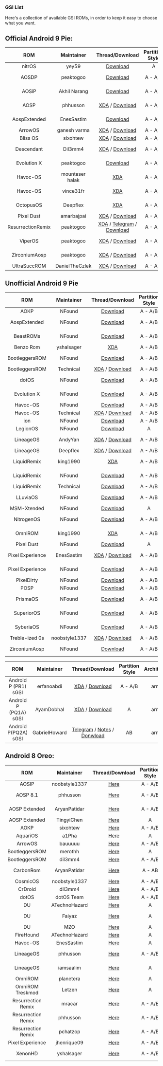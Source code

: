 ### GSI List

Here's a collection of available GSI ROMs, in order to keep it easy to choose what you want.

## Official Android 9 Pie:
|ROM|Maintainer|Thread/Download|Partition Style|Architecture|
|:-:|:-:|:-:|:-:|:-:|
|nitrOS|yey59|[Download](https://sites.google.com/view/nitros-rom/)|A|arm64|
|AOSDP|peaktogoo|[Download](https://downloads.aosdp.com/gsi/)|A - A/B|arm - arm64|
|AOSiP|Akhil Narang|[Download](https://sourceforge.net/projects/illusionproject/files/GSI/)|A - A/B|arm - arm64|
|AOSP|phhusson|[XDA](https://forum.xda-developers.com/project-treble/trebleenabled-device-development/-t3831915/amp/) / [Download](https://github.com/phhusson/treble_experimentations/releases)|A - A/B|arm - arm64|
|AospExtended|EnesSastim|[Download](https://sourceforge.net/projects/aospextended-rom/files/treble_gsi/)|A - A/B|arm - arm64|
|ArrowOS|ganesh varma|[XDA](https://forum.xda-developers.com/project-treble/trebleenabled-device-development/-t3835111/amp/) / [Download](https://sourceforge.net/projects/arrow-os/files/arrow-9.x/GSI/)|A - A/B|arm64|
|Bliss OS|sixohtew|[XDA](https://forum.xda-developers.com/project-treble/trebleenabled-device-development/-t3918303/amp/) / [Download](https://sourceforge.net/projects/blissroms/files/GSI/)|A - A/B|arm64|
|Descendant|Dil3mm4|[XDA](https://forum.xda-developers.com/project-treble/trebleenabled-device-development/-t3840578/amp/) / [Download](https://descendant.me/downloads/)|A - A/B|arm - arm64|
|Evolution X|peaktogoo|[Download](https://sourceforge.net/projects/evolution-x/files/GSI/)|A - A/B|arm - arm64|
|Havoc-OS|mountaser halak|[XDA](https://forum.xda-developers.com/project-treble/trebleenabled-device-development/-t3855601/amp/)|A - A/B|arm64|
|Havoc-OS|vince31fr|[XDA](https://forum.xda-developers.com/project-treble/trebleenabled-device-development/gsi-havoc-os-t3930030)|A - A/B|arm - arm64|
|OctopusOS|Deepflex|[XDA](https://forum.xda-developers.com/project-treble/trebleenabled-device-development/-t3859233/amp/)|A - A/B|arm - arm64|
|Pixel Dust|amarbajpai|[XDA](https://forum.xda-developers.com/project-treble/trebleenabled-device-development/-t3862484/amp/) / [Download](https://sourceforge.net/projects/pixeldust-treble/files/)|A - A/B|arm64|
|ResurrectionRemix|peaktogoo|[XDA](https://forum.xda-developers.com/project-treble/trebleenabled-device-development/-t3891636/amp/) / [Telegram](https://t.me/rrgsi) / [Download](https://get.resurrectionremix.com/?dir=gsi)|A - A/B|arm - arm64|
|ViperOS|peaktogoo|[XDA](https://forum.xda-developers.com/project-treble/trebleenabled-device-development/-t3895410/amp/) / [Download](https://sourceforge.net/projects/viper-project/files/GSI/)|A - A/B|arm - arm64|
|ZirconiumAosp|peaktogoo|[XDA](https://forum.xda-developers.com/project-treble/trebleenabled-device-development/-t3916107/amp/) / [Download](https://sourceforge.net/projects/zirconiumaosp/files/GSI/)|A - A/B|arm - arm64|
|UltraSuccROM|DanielTheCzlek|[XDA](https://forum.xda-developers.com/android/development/ultraleanrom-lightweight-joke-t3717775/amp/) / [Download](https://androidfilehost.com/?w=files&flid=281786&sort_by=date&sort_dir=DESC)|A - A/B|arm64|


## Unofficial Android 9 Pie
|ROM|Maintainer|Thread/Download|Partition Style|Architecture|
|:-:|:-:|:-:|:-:|:-:|
|AOKP|NFound|[Download](https://androidfilehost.com/?w=files&flid=290688&sort_by=date&sort_dir=DESC)|A - A/B|arm64|
|AospExtended|NFound|[Download](https://androidfilehost.com/?w=files&flid=289419&sort_by=date&sort_dir=DESC)|A - A/B|arm - arm64|
|BeastROMs|NFound|[Download](https://androidfilehost.com/?w=files&flid=289638&sort_by=date&sort_dir=DESC)|A - A/B|arm - arm64|
|Benzo Rom|yshalsager|[XDA](https://forum.xda-developers.com/project-treble/trebleenabled-device-development/gsi-benzo-rom-9-0-t3837127)|A - A/B|arm64|
|BootleggersROM|NFound|[Download](https://androidfilehost.com/?w=files&flid=291038&sort_by=date&sort_dir=DESC)|A - A/B|arm - arm64|
|BootleggersROM|Technical|[XDA](https://forum.xda-developers.com/project-treble/trebleenabled-device-development/-t3919828/amp/) / [Download](https://androidfilehost.com/?w=files&flid=292505&sort_by=date&sort_dir=DESC)|A - A/B|arm64|
|dotOS|NFound|[Download](https://androidfilehost.com/?w=files&flid=291210&sort_by=date&sort_dir=DESC)|A - A/B|arm - arm64|
|Evolution X|NFound|[Download](https://androidfilehost.com/?w=files&flid=291542&sort_by=date&sort_dir=DESC)|A - A/B|arm - arm64|
|Havoc-OS|NFound|[Download](https://androidfilehost.com/?w=files&flid=290552&sort_by=date&sort_dir=DESC)|A - A/B|arm64|
|Havoc-OS|Technical|[XDA](https://forum.xda-developers.com/project-treble/trebleenabled-device-development/-t3914038/amp/) / [Download](https://androidfilehost.com/?w=files&flid=291817&sort_by=date&sort_dir=DESC)|A - A/B|arm64|
|ion|NFound|[Download](https://androidfilehost.com/?w=files&flid=290933&sort_by=date&sort_dir=DESC)|A - A/B|arm64|
|LegionOS|NFound|[Download](https://androidfilehost.com/?w=files&flid=292989&sort_by=date&sort_dir=DESC)|A|arm64|
|LineageOS|AndyYan|[XDA](https://forum.xda-developers.com/project-treble/trebleenabled-device-development/-t3908029/amp/) / [Download](https://sourceforge.net/projects/andyyan-gsi/files/)|A - A/B|arm - arm64|
|LineageOS|Deepflex|[XDA](https://forum.xda-developers.com/project-treble/trebleenabled-device-development/-t3840801/amp/) / [Download](https://mega.nz/#F!3XwFlAaC!VdzCKlrR-f6D-a8oEz9JkQ)|A - A/B|arm64|
|LiquidRemix|king1990|[XDA](https://forum.xda-developers.com/project-treble/trebleenabled-device-development/-t3889160/amp/)|A - A/B|arm - arm64|
|LiquidRemix|NFound|[Download](https://androidfilehost.com/?w=files&flid=291978&sort_by=date&sort_dir=DESC)|A - A/B|arm - arm64|
|LiquidRemix|Technical|[Download](https://androidfilehost.com/?w=files&flid=291600&sort_by=date&sort_dir=DESC)|A - A/B|arm64|
|LLuviaOS|NFound|[Download](https://androidfilehost.com/?w=files&flid=291872&sort_by=date&sort_dir=DESC)|A - A/B|arm - arm64|
|MSM-Xtended|NFound|[Download](https://androidfilehost.com/?w=files&flid=289558&sort_by=date&sort_dir=DESC)|A|arm64|
|NitrogenOS|NFound|[Download](https://androidfilehost.com/?w=files&flid=289421&sort_by=date&sort_dir=DESC)|A - A/B|arm - arm64|
|OmniROM|king1990|[XDA](https://forum.xda-developers.com/project-treble/trebleenabled-device-development/-t3901305/amp/)|A - A/B|arm - arm64|
|Pixel Dust|NFound|[Download](https://androidfilehost.com/?w=files&flid=290365&sort_by=date&sort_dir=DESC)|A|arm64|
|Pixel Experience|EnesSastim|[XDA](https://forum.xda-developers.com/project-treble/trebleenabled-device-development/-t3833294/amp/) / [Download](https://github.com/EnesSastim/Downloads/releases)|A - A/B|arm - arm64|
|Pixel Experience|NFound|[Download](https://androidfilehost.com/?w=files&flid=291933&sort_by=date&sort_dir=DESC)|A - A/B|arm - arm64|
|PixelDirty|NFound|[Download](https://androidfilehost.com/?w=files&flid=292133&sort_by=date&sort_dir=DESC)|A - A/B|arm64|
|POSP|NFound|[Download](https://androidfilehost.com/?w=files&flid=291595&sort_by=date&sort_dir=DESC)|A - A/B|arm64|
|PrismaOS|NFound|[Download](https://androidfilehost.com/?w=files&flid=293030&sort_by=date&sort_dir=DESC)|A - A/B|arm - arm64|
|SuperiorOS|NFound|[Download](https://androidfilehost.com/?w=files&flid=291324&sort_by=date&sort_dir=DESC)|A - A/B|arm - arm64|
|SyberiaOS|NFound|[Download](https://androidfilehost.com/?w=files&flid=289418&sort_by=date&sort_dir=DESC)|A - A/B|arm - arm64|
|Treble-ized 0s|noobstyle1337|[XDA](https://forum.xda-developers.com/project-treble/trebleenabled-device-development/-t3835092/amp/) / [Download](https://mega.nz/#F!rBsUyYYC!QlOfpjv7lnhrrgYssjLivA)|A - A/B|arm64|
|ZirconiumAosp|NFound|[Download](https://androidfilehost.com/?w=files&flid=291634&sort_by=date&sort_dir=DESC)|A - A/B|arm - arm64|


|ROM|Maintainer|Thread/Download|Partition Style|Architecture|
|:-:|:-:|:-:|:-:|:-:|
|Android P (PR1) sGSI |erfanoabdi|[XDA](https://forum.xda-developers.com/project-treble/trebleenabled-device-development/rom-android-p-developer-preview-t3816659) / [Download](https://androidfilehost.com/?w=files&flid=275999)|A - A/B|arm64|
|Android P (PQ1A) sGSI |AyamDobhal|[XDA](https://forum.xda-developers.com/project-treble/trebleenabled-device-development-a-only-roms/ported-p-sgsi-pr2-t3845789) / [Download](https://mega.nz/#F!p7gmVYzJ!ECjtB-8Vvqorr9UK1I2mGg)|A|arm64|
|Android P(PQ2A) sGSI |GabrielHoward|[Telegram](https://t.me/Psemigsi) / [Notes](https://gist.github.com/TheGabrielHoward/71d22d6d7c6bb71d02a37f8cc5dc8d3f#MI-A1-Pie-sGSI-Tutorials) / [Donwload](https://mega.nz/#F!gpp1DQYZ!vLjcKGHvaZL4gqw0QsiAtg)|AB|arm64|

## Android 8 Oreo:
|ROM|Maintainer|Thread/Download|Partition Style|Architecture|
|:-:|:-:|:-:|:-:|:-:|
|AOSIP|noobstyle1337|[Here](https://forum.xda-developers.com/project-treble/trebleenabled-device-development/aosip-t3792494)|A - A/B|arm64|
|AOSP 8.1|phhusson|[Here](https://forum.xda-developers.com/project-treble/trebleenabled-device-development/experimental-phh-treble-t3709659)|A - A/B|arm - arm64|
|AOSP Extended|AryanPatidar|[Here](https://forum.xda-developers.com/project-treble/trebleenabled-device-development/rom-aosp-extended-t3821934)|A - A/B |arm - arm64|
|AOSP Extended|TingyiChen|[Here](https://forum.xda-developers.com/project-treble/trebleenabled-device-development/rom-aospextended-rom-v5-5-t3797509)|A|arm64|
|AOKP|sixohtew|[Here](https://forum.xda-developers.com/project-treble/trebleenabled-device-development/aokp-t3772379)|A - A/B|arm64|
|AquariOS|a1Pha|[Here](https://www.storozhev.net/p20pro/aquarios-system-arm64_aonly_0.1.img)|A|arm64|
|ArrowOS|bauuuuu|[Here](https://forum.xda-developers.com/project-treble/trebleenabled-device-development/rom-arrowos-gsi-t3819467)|A - A/B|arm64|
|BootleggersROM|merothh|[Here](https://www.androidfilehost.com/?fid=890278863836285424)|A|arm64|
|BootleggersROM|dil3mm4|[Here](https://forum.xda-developers.com/project-treble/trebleenabled-device-development/shishufied-bootleggers-2-3-gsi-t3808144)|A - A/B|arm64|
|CarbonRom|AryanPatidar|[Here](https://forum.xda-developers.com/project-treble/trebleenabled-device-development/rom-carbonrom-noct-t3821947)|A - AB |arm - arm64|
|CosmicOS|noobstyle1337|[Here](https://forum.xda-developers.com/project-treble/trebleenabled-device-development/cosmic-ospulsar8-1-0201805243-2-t3794806)|A - A/B|arm64|
|CrDroid|dil3mm4|[Here](https://forum.xda-developers.com/project-treble/trebleenabled-device-development/official-crdroid-4-4-t3813104)|A - A/B|arm64|
|dotOS|dotOS Team|[Here](https://forum.xda-developers.com/project-treble/trebleenabled-device-development/official-droidontime-dotos-2-x-t3794338)|A - A/B|arm64|
|DU|ATechnoHazard|[Here](https://androidfilehost.com/?fid=674106145207487736)|A|arm64|
|DU|Faiyaz|[Here]( https://drive.google.com/folderview?id=1SsPuw3ZtTvoslJyqwSJsmDQ42qvJvYVN)|A|arm - arm64|
|DU|MZO|[Here](https://androidfilehost.com/?fid=890129502657595791)|A|arm64|
|FireHound|ATechnoHazard|[Here](https://basketbuild.com/uploads/devs/ATechnoHazard/FireHound-4.5-UNOFFICIAL-20180430-treble.zip)|A|arm64|
|Havoc-OS|EnesSastim|[Here](https://forum.xda-developers.com/project-treble/trebleenabled-device-development/rom-havoc-os-8-1-t3819050)|A|arm64|
|LineageOS|phhusson|[Here](https://forum.xda-developers.com/project-treble/trebleenabled-device-development/lineage-phh-treble-t3767690)|A - A/B|arm - arm64|
|LineageOS|iamsaalim|[Here](https://forum.xda-developers.com/project-treble/trebleenabled-device-discussion/lineage-iamsaalim-t3938438)|A|arm64 - arm|
|OmniROM|planetera|[Here](https://forum.xda-developers.com/project-treble/trebleenabled-device-development/rom-omnirom-8-1-t3824159)|A|arm64|
|OmniROM Treskmod|Letzen|[Here](https://forum.xda-developers.com/project-treble/trebleenabled-device-development/rom-8-1-omnirom-treskmod-t3818188)|A|arm64|
|Resurrection Remix|mracar|[Here](https://forum.xda-developers.com/project-treble/trebleenabled-device-development/gsi-resurrection-remix-o-6-1-0-t3811299)|A - A/B|arm - arm64|
|Resurrection Remix|phhusson|[Here](https://forum.xda-developers.com/project-treble/trebleenabled-device-development/resurrection-remix-phh-treble-t3767688)|A - A/B|arm - arm64|
|Resurrection Remix|pchatzop|[Here](https://forum.xda-developers.com/project-treble/trebleenabled-device-development/unofficial-treble-enabled-resurrection-t3761279)|A - A/B|arm - arm64|
|Pixel Experience|jhenrique09|[Here](https://forum.xda-developers.com/project-treble/trebleenabled-device-development/8-1-0-pixel-experience-t3796011)|A - A/B|arm64|
|XenonHD|yshalsager|[Here](https://forum.xda-developers.com/project-treble/trebleenabled-device-development/8-1-0-xenonhd-t3800543)|A - A/B|arm - arm64|

